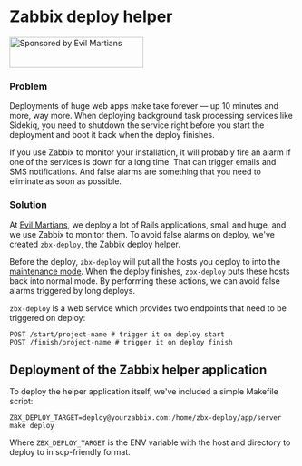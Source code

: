 # Zabbix deploy helper

<a href="https://evilmartians.com/?utm_source=zbx-deploy">
<img src="https://evilmartians.com/badges/sponsored-by-evil-martians.svg" alt="Sponsored by Evil Martians" width="236" height="54"></a>

### Problem

Deployments of huge web apps make take forever — up 10 minutes and more, way more.
When deploying background task processing services like Sidekiq, you need to shutdown the service right before you start the deployment and boot it back when the deploy finishes.

If you use Zabbix to monitor your installation, it will probably fire an alarm if one of the services is down for a long time. That can trigger emails and SMS notifications. And false alarms are something that you need to eliminate as soon as possible.

### Solution

At [Evil Martians](https://evilmartians.com/?utm_source=zbx-deploy), we deploy a lot of Rails applications, small and huge, and we use Zabbix to monitor them. To avoid false alarms on deploy, we've created `zbx-deploy`, the Zabbix deploy helper.

Before the deploy, `zbx-deploy` will put all the hosts you deploy to into the [maintenance mode](https://www.zabbix.com/documentation/2.2/manual/maintenance). When the deploy finishes, `zbx-deploy` puts these hosts back into normal mode. By performing these actions, we can avoid false alarms triggered by long deploys.

`zbx-deploy` is a web service which provides two endpoints that need to be triggered on deploy:

```
POST /start/project-name # trigger it on deploy start
POST /finish/project-name # trigger it on deploy finish
```

## Deployment of the Zabbix helper application

To deploy the helper application itself, we've included a simple Makefile script:

```
ZBX_DEPLOY_TARGET=deploy@yourzabbix.com:/home/zbx-deploy/app/server make deploy
```

Where `ZBX_DEPLOY_TARGET` is the ENV variable with the host and directory to deploy to in scp-friendly format.
